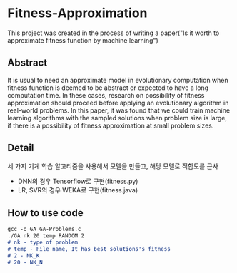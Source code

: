 # Fitness-Approximation

This project was created in the process of writing a paper("Is it worth to approximate fitness function by machine learning")
## Abstract  
It is usual to need an approximate model in evolutionary
computation when fitness function is deemed to be abstract or
expected to have a long computation time. In these cases, research
on possibility of fitness approximation should proceed before
applying an evolutionary algorithm in real-world problems. In this
paper, it was found that we could train machine learning
algorithms with the sampled solutions when problem size is large,
if there is a possibility of fitness approximation at small problem
sizes.

## Detail
세 가지 기계 학습 알고리즘을 사용해서 모델을 만들고, 해당 모델로 적합도를 근사
* DNN의 경우 Tensorflow로 구현(fitness.py) 
* LR, SVR의 경우 WEKA로 구현(fitness.java)

## How to use code

```markdown
gcc -o GA GA-Problems.c
./GA nk 20 temp RANDOM 2
# nk - type of problem
# temp - File name, It has best solutions's fitness
# 2 - NK_K
# 20 - NK_N


